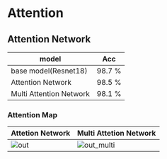 # Attention

## Attention Network

| model | Acc |
| ----- | --- |
|base model(Resnet18)| 98.7 %|
|Attention Network| 98.5 %|
|Multi Attention Network| 98.1 % | 

### Attention Map

| Attetion Network | Multi Attetion Network |
| ----- | --- |
|![out](https://user-images.githubusercontent.com/36182771/78420196-eef64180-7687-11ea-88f5-cf08079873c3.png)|![out_multi](https://user-images.githubusercontent.com/36182771/78468337-10bbfb00-7752-11ea-8b57-8e2f11a2f074.png)|

